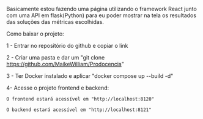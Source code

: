Basicamente estou fazendo uma página utilizando o framework React junto com uma API em flask(Python) para eu poder mostrar na tela os resultados das soluções das métricas escolhidas.

Como baixar o projeto:

1 - Entrar no repositório do github e copiar o link

2 - Criar uma pasta e dar um "git clone https://github.com/MaikeWilliam/Prodocencia"

3 - Ter Docker instalado e aplicar "docker compose up --build -d"

4- Acesse o projeto frontend e backend:

    O frontend estará acessível em "http://localhost:8120"

    O backend estará acessível em "http://localhost:8121"
